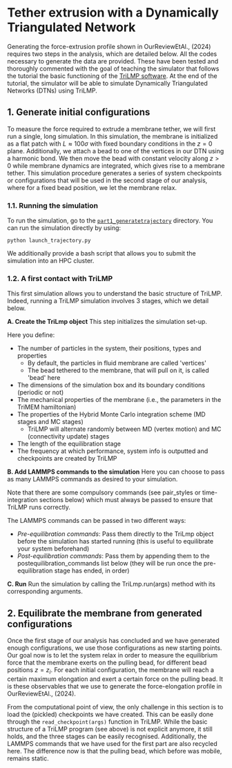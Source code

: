 # Tether extrusion with a Dynamically Triangulated Network

Generating the force-extrusion profile shown in OurReviewEtAl., (2024) requires two steps in the analysis, which are detailed below. All the codes necessary to generate the data are provided. These have been tested and thoroughly commented with the goal of teaching the simulator that follows the tutorial the basic functioning of the [TriLMP software](https://github.com/Saric-Group/trimem_sbeady). At the end of the tutorial, the simulator will be able to simulate Dynamically Triangulated Networks (DTNs) using TriLMP.

## 1. Generate initial configurations

To measure the force required to extrude a membrane tether, we will first run a single, long simulation. In this simulation, the membrane is initialized as a flat patch with $L \approx 100\sigma$ with fixed boundary conditions in the $z =0$ plane. Additionally, we attach a bead to one of the vertices in our DTN using a harmonic bond. We then move the bead with constant velocity along $z>0$ while membrane dynamics are integrated, which gives rise to a membrane tether. This simulation procedure generates a series of system checkpoints or configurations that will be used in the second stage of our analysis, where for a fixed bead position, we let the membrane relax.

### 1.1. Running the simulation
To run the simulation, go to the [`part1_generatetrajectory`](https://github.com/Saric-Group/MembraneReviewTutorials/tree/main/DNTSimulations/part1_generatetrajectory) directory. You can run the simulation directly by using:

```python launch_trajectory.py```

We additionally provide a bash script that allows you to submit the simulation into an HPC cluster.

### 1.2. A first contact with TriLMP

This first simulation allows you to understand the basic structure of TriLMP. Indeed, running a TriLMP simulation involves 3 stages, which we detail below.

**A. Create the TriLmp object**
This step initializes the simulation set-up. 

Here you define:
- The number of particles in the system, their positions, types and properties
  - By default, the particles in fluid membrane are called 'vertices'
  - The bead tethered to the membrane, that will pull on it, is called 'bead' here
- The dimensions of the simulation box and its boundary conditions (periodic or not)
- The mechanical properties of the membrane (i.e., the parameters in the TriMEM hamiltonian)
- The properties of the Hybrid Monte Carlo integration scheme (MD stages and MC stages)
  - TriLMP will alternate randomly between MD (vertex motion) and MC (connectivity update) stages
- The length of the equilibration stage
- The frequency at which performance, system info is outputted and checkpoints are created by TriLMP
  
**B. Add LAMMPS commands to the simulation**
 Here you can choose to pass as many LAMMPS commands as desired to your simulation.
 
 Note that there are some compulsory commands (see pair_styles or time-integration sections below)
 which must always be passed to ensure that TriLMP runs correctly.
 
 The LAMMPS commands can be passed in two different ways:
- *Pre-equilibration commands*: Pass them directly to the TriLmp object before the simulation has started running (this is useful to equilibrate your system beforehand)
- *Post-equilibration commands*: Pass them by appending them to the postequilibration_commands list below (they will be run once the pre-equilibration stage has ended, in order)
  
**C. Run**
Run the simulation by calling the TriLmp.run(args) method with its corresponding arguments.

## 2. Equilibrate the membrane from generated configurations
Once the first stage of our analysis has concluded and we have generated enough configurations, we use those configurations as new starting points. Our goal now is to let the system relax in order to measure the equilibrium force that the membrane exerts on the pulling bead, for different bead positions $z = z_i$. For each initial configuration, the membrane will reach a certain maximum elongation and exert a certain force on the pulling bead. It is these observables that we use to generate the force-elongation profile in OurReviewEtAl., (2024). 

From the computational point of view, the only challenge in this section is to load the (pickled) checkpoints we have created. This can be easily done through the `read_checkpoint(args)` function in TriLMP. While the basic structure of a TriLMP program (see above) is not explicit anymore, it still holds, and the three stages can be easily recognised. Additionally, the LAMMPS commands that we have used for the first part are also recycled here. The difference now is that the pulling bead, which before was mobile, remains static.

